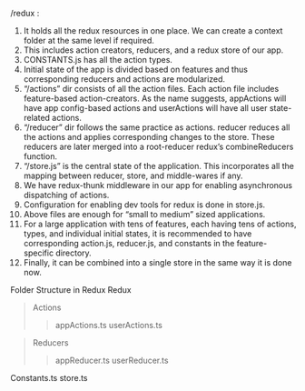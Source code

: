 /redux :

1. It holds all the redux resources in one place. We can create a context folder at the same level if required.
2. This includes action creators, reducers, and a redux store of our app.
3. CONSTANTS.js has all the action types.
4. Initial state of the app is divided based on features and thus corresponding reducers and actions are modularized.
5. “/actions” dir consists of all the action files. Each action file includes feature-based action-creators. As the name suggests, appActions will have app config-based actions and userActions will have all user state-related actions.
6. “/reducer” dir follows the same practice as actions. reducer reduces all the actions and applies corresponding changes to the store. These reducers are later merged into a root-reducer redux’s combineReducers function.
7. “/store.js” is the central state of the application. This incorporates all the mapping between reducer, store, and middle-wares if any.
8. We have redux-thunk middleware in our app for enabling asynchronous dispatching of actions.
9. Configuration for enabling dev tools for redux is done in store.js.
10. Above files are enough for “small to medium” sized applications.
11. For a large application with tens of features, each having tens of actions, types, and individual initial states, it is recommended to have corresponding action.js, reducer.js, and constants in the feature-specific directory.
12. Finally, it can be combined into a single store in the same way it is done now.

Folder Structure in Redux
Redux

> Actions
>
> > appActions.ts
> > userActions.ts

> Reducers
>
> > appReducer.ts
> > userReducer.ts

Constants.ts
store.ts
